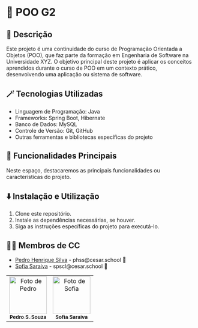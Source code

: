 # 🍵 POO G2

## 📜 Descrição
Este projeto é uma continuidade do curso de Programação Orientada a Objetos (POO), que faz parte da formação em Engenharia de Software na Universidade XYZ. O objetivo principal deste projeto é aplicar os conceitos aprendidos durante o curso de POO em um contexto prático, desenvolvendo uma aplicação ou sistema de software.

## 🪄 Tecnologias Utilizadas
- Linguagem de Programação: Java
- Frameworks: Spring Boot, Hibernate
- Banco de Dados: MySQL
- Controle de Versão: Git, GitHub
- Outras ferramentas e bibliotecas específicas do projeto

## 🚀 Funcionalidades Principais
Neste espaço, destacaremos as principais funcionalidades ou características do projeto.

## ⬇️ Instalação e Utilização
1. Clone este repositório.
2. Instale as dependências necessárias, se houver.
3. Siga as instruções específicas do projeto para executá-lo.

## 👩‍💻 Membros de CC

<ul>
  <li>
    <a href="https://github.com/hsspedro">Pedro Henrique Silva</a> - phss@cesar.school 📩
  </li>
  <li>
    <a href="https://github.com/Sofia-Saraiva">Sofia Saraiva</a> - spscl@cesar.school 📩
  </li>
</ul>

<table>
  <tr>
    <td align="center">
      <a href="https://github.com/hsspedro">
        <img src="https://avatars.githubusercontent.com/hsspedro" width="100px;" alt="Foto de Pedro"/><br>
        <sub>
          <b>Pedro S. Souza</b>
        </sub>
      </a>
    </td>
    <td align="center">
      <a href="https://github.com/Sofia-Saraiva">
        <img src="https://avatars.githubusercontent.com/Sofia-Saraiva" width="100px;" alt="Foto de Sofia"/><br>
        <sub>
          <b>Sofia Saraiva</b>
        </sub>
      </a>
    </td>
  </tr>
</table>
